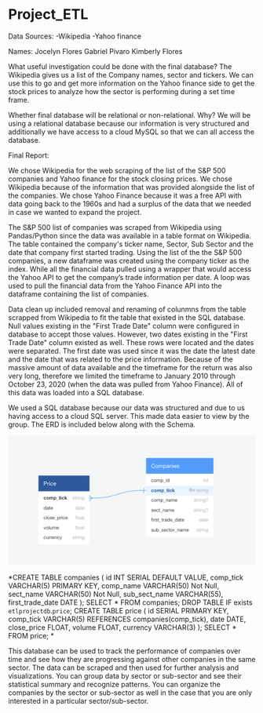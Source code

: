 # Project_ETL

Data Sources:
-Wikipedia
-Yahoo finance 

Names:
Jocelyn Flores
Gabriel Pivaro
Kimberly Flores

What useful investigation could be done with the final database?
The Wikipedia gives us a list of the Company names, sector and tickers. We can use this to go and get more information on the Yahoo finance side to get the stock prices to analyze how the sector is performing during a set time frame.

Whether final database will be relational or non-relational. Why?
We will be using a relational database because our information is very structured and additionally we have access to a cloud MySQL so that we can all access the database.

Final Report:

We chose Wikipedia for the web scraping of the list of the S&P 500 companies and Yahoo finance for the stock closing prices. We chose Wikipedia because of the information that was provided alongside the list of the companies. We chose Yahoo Finance because it was a free API with data going back to the 1960s and had a surplus of the data that we needed in case we wanted to expand the project.

The S&P 500 list of companies was scraped from Wikipedia using Pandas/Python since the data was available in a table format on Wikipedia. The table contained the company's ticker name, Sector, Sub Sector and the date that company first started trading. Using the list of the the S&P 500 companies, a new dataframe was created using the company ticker as the index. While all the financial data pulled using a wrapper that would access the Yahoo API to get the company’s trade information per date. A loop was used to pull the financial data from the Yahoo Finance API into the dataframe containing the list of companies. 

Data clean up included removal and renaming of colunmns from the table scrapped from Wikipedia to fit the table that existed in the SQL database. Null values existing in the "First Trade Date" column were configured in database to accept those values. However, two dates existing in the "First Trade Date" column existed as well. These rows were located and the dates were separated. The first date was used since it was the date the latest date and the date that was related to the price information. Because of the massive amount of data available and the timeframe for the return was also very long, therefore we limited the timeframe to January 2010 through October 23, 2020 (when the data was pulled from Yahoo Finance). All of this data was loaded into a SQL database. 

We used a SQL database because our data was structured and due to us having access to a cloud SQL server. This made data easier to view by the group. The ERD is included below along with the Schema.

![image.png](image.png)

*CREATE TABLE companies (
    id INT SERIAL DEFAULT VALUE,
    comp_tick VARCHAR(5) PRIMARY KEY,
    comp_name VARCHAR(50) Not Null,
    sect_name VARCHAR(50) Not Null,
    sub_sect_name VARCHAR(55),
    first_trade_date DATE
);
SELECT
    *
FROM
    companies;
DROP TABLE IF exists  `etlprojectdb`.`price`;
CREATE TABLE price (
    id SERIAL PRIMARY KEY,
    comp_tick VARCHAR(5) REFERENCES companies(comp_tick),
    date DATE,
    close_price FLOAT,
    volume FLOAT,
    currency VARCHAR(3)
);
SELECT
    *
FROM
    price; *
    

This database can be used to track the performance of companies over time and see how they are progressing against other companies in the same sector. The data can be scraped and then used for further analysis and visualizations. You can group data by sector or sub-sector and see their statistical summary and recognize patterns. You can organize the companies by the sector or sub-sector as well in the case that you are only interested in a particular sector/sub-sector. 









